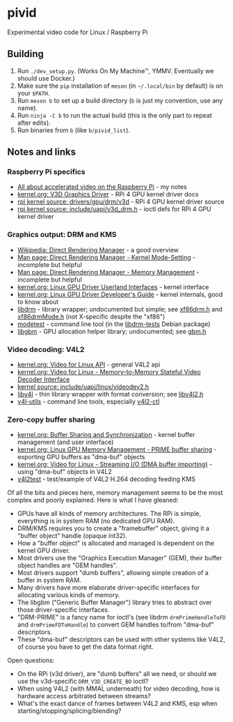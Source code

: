 # pivid
Experimental video code for Linux / Raspberry Pi

## Building
1. Run `./dev_setup.py`. (Works On My Machine™, YMMV. Eventually we should use Docker.)
2. Make sure the `pip` installation of `meson` (in `~/.local/bin` by default) is on your `$PATH`.
3. Run `meson b` to set up a build directory (`b` is just my convention, use any name).
4. Run `ninja -C b` to run the actual build (this is the only part to repeat after edits).
5. Run binaries from `b` (like `b/pivid_list`).

## Notes and links

### Raspberry Pi specifics
* [All about accelerated video on the Raspberry Pi](https://forums.raspberrypi.com/viewtopic.php?f=67&p=1901014) - my notes
* [kernel.org: V3D Graphics Driver](https://www.kernel.org/doc/html/v5.10/gpu/v3d.html) - RPi 4 GPU kernel driver docs
* [rpi kernel source: drivers/gpu/drm/v3d](https://github.com/raspberrypi/linux/tree/rpi-5.10.y/drivers/gpu/drm/v3d) - RPi 4 GPU kernel driver source
* [rpi kernel source: include/uapi/v3d_drm.h](https://github.com/raspberrypi/linux/blob/rpi-5.10.y/include/uapi/drm/v3d_drm.h) - ioctl defs for RPi 4 GPU kernel driver

### Graphics output: DRM and KMS
* [Wikipedia: Direct Rendering Manager](https://en.wikipedia.org/wiki/Direct_Rendering_Manager) - a good overview
* [Man page: Direct Rendering Manager - Kernel Mode-Setting](https://manpages.debian.org/testing/libdrm-dev/drm-kms.7.en.html) - incomplete but helpful
* [Man page: Direct Rendering Manager - Memory Management](https://manpages.debian.org/testing/libdrm-dev/drm-memory.7.en.html) - incomplete but helpful
* [kernel.org: Linux GPU Driver Userland Interfaces](https://www.kernel.org/doc/html/v5.10/gpu/drm-uapi.html) - kernel interface
* [kernel.org: Linux GPU Driver Developer's Guide](https://www.kernel.org/doc/html/v5.10/gpu/index.html) - kernel internals, good to know about
* [libdrm](https://gitlab.freedesktop.org/mesa/drm) - library wrapper; undocumented but simple; see [xf86drm.h](https://gitlab.freedesktop.org/mesa/drm/-/blob/main/xf86drm.h) and [xf86drmMode.h](https://gitlab.freedesktop.org/mesa/drm/-/blob/main/xf86drmMode.h) (not X-specific despite the "xf86")
* [modetest](https://cgit.freedesktop.org/drm/libdrm/tree/tests/modetest/modetest.c) - command line tool (in the [libdrm-tests](https://packages.debian.org/sid/main/libdrm-tests) Debian package)
* [libgbm](https://gitlab.freedesktop.org/mesa/mesa/-/tree/main/src/gbm) - GPU allocation helper library; undocumented; see [gbm.h](https://gitlab.freedesktop.org/mesa/mesa/-/blob/main/src/gbm/main/gbm.h)

### Video decoding: V4L2
* [kernel.org: Video for Linux API](https://www.kernel.org/doc/html/v5.10/userspace-api/media/v4l/v4l2.html) - general V4L2 api
* [kernel.org: Video for Linux - Memory-to-Memory Stateful Video Decoder Interface](https://www.kernel.org/doc/html/v5.10/userspace-api/media/v4l/dev-decoder.html)
* [kernel source: include/uapi/linux/videodev2.h](https://github.com/torvalds/linux/blob/master/include/uapi/linux/videodev2.h)
* [libv4l](https://github.com/philips/libv4l) - thin library wrapper with format conversion; see [libv4l2.h](https://github.com/philips/libv4l/blob/master/include/libv4l2.h)
* [v4l-utils](https://linuxtv.org/wiki/index.php/V4l-utils) - command line tools, especially [v4l2-ctl](https://manpages.debian.org/testing/v4l-utils/v4l2-ctl.1.en.html)

### Zero-copy buffer sharing
* [kernel.org: Buffer Sharing and Synchronization](https://www.kernel.org/doc/html/v5.10/driver-api/dma-buf.html#userspace-interface-notes) - kernel buffer management (and user interface)
* [kernel.org: Linux GPU Memory Management - PRIME buffer sharing](https://www.kernel.org/doc/html/v5.10/gpu/drm-mm.html#prime-buffer-sharing) - exporting GPU buffers as "dma-buf" objects
* [kernel.org: Video for Linux - Streaming I/O (DMA buffer importing)](https://www.kernel.org/doc/html/v5.10/userspace-api/media/v4l/dmabuf.html) - using "dma-buf" objects in V4L2
* [v4l2test](https://github.com/rdkcmf/v4l2test) - test/example of V4L2 H.264 decoding feeding KMS

Of all the bits and pieces here, memory management seems to be the most complex and poorly explained. Here is what I have gleaned:
* GPUs have all kinds of memory architectures. The RPi is simple, everything is in system RAM (no dedicated GPU RAM).
* DRM/KMS requires you to create a "framebuffer" object, giving it a "buffer object" handle (opaque int32).
* How a "buffer object" is allocated and managed is dependent on the kernel GPU driver.
* Most drivers use the "Graphics Execution Manager" (GEM), their buffer object handles are "GEM handles".
* Most drivers support "dumb buffers", allowing simple creation of a buffer in system RAM.
* Many drivers have more elaborate driver-specific interfaces for allocating various kinds of memory.
* The libgbm ("Generic Buffer Manager") library tries to abstract over those driver-specific interfaces.
* "DRM-PRIME" is a fancy name for ioctl's (see libdrm `drmPrimeHandleToFD` and `drmPrimeFDToHandle`) to convert GEM handles to/from "dma-buf" descriptors.
* These "dma-buf" descriptors can be used with other systems like V4L2, of course you have to get the data format right.

Open questions:
* On the RPi (v3d driver), are "dumb buffers" all we need, or should we use the v3d-specific `DRM_V3D_CREATE_BO` ioctl?
* When using V4L2 (with MMAL underneath) for video decoding, how is hardware access arbitrated between streams?
* What's the exact dance of frames between V4L2 and KMS, esp when starting/stopping/splicing/blending?
